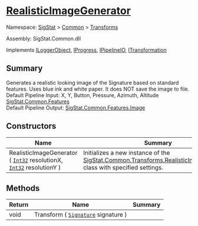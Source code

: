 # [RealisticImageGenerator](./RealisticImageGenerator.md)

Namespace: [SigStat]() > [Common](./../README.md) > [Transforms](./README.md)

Assembly: SigStat.Common.dll

Implements [ILoggerObject](./../ILoggerObject.md), [IProgress](./../Helpers/IProgress.md), [IPipelineIO](./../Pipeline/IPipelineIO.md), [ITransformation](./../ITransformation.md)

## Summary
Generates a realistic looking image of the Signature based on standard features. Uses blue ink and white paper. It does NOT save the image to file.  <br>Default Pipeline Input: X, Y, Button, Pressure, Azimuth, Altitude [SigStat.Common.Features](https://github.com/hargitomi97/sigstat/tree/develop/docs/md/SigStat/Common/Features.md)<br>Default Pipeline Output: [SigStat.Common.Features.Image](https://github.com/hargitomi97/sigstat/tree/develop/docs/md/.md)

## Constructors

| Name | Summary | 
| --- | --- | 
| RealisticImageGenerator ( [`Int32`](https://docs.microsoft.com/en-us/dotnet/api/System.Int32) resolutionX, [`Int32`](https://docs.microsoft.com/en-us/dotnet/api/System.Int32) resolutionY ) | Initializes a new instance of the [SigStat.Common.Transforms.RealisticImageGenerator](https://github.com/hargitomi97/sigstat/tree/develop/docs/md/SigStat/Common/Transforms/RealisticImageGenerator.md) class with specified settings. | 


## Methods

| Return | Name | Summary | 
| --- | --- | --- | 
| void | Transform ( [`Signature`](./../Signature.md) signature ) |  | 


